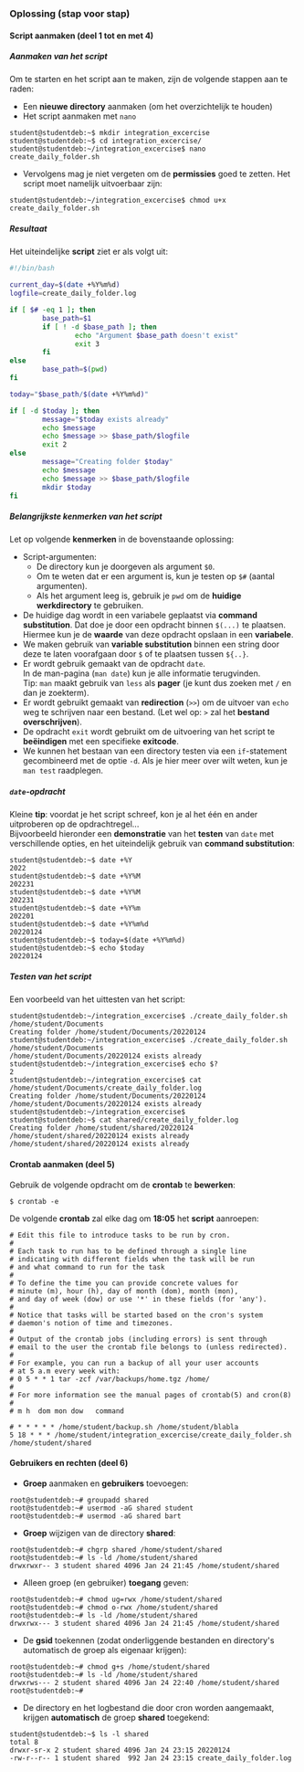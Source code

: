 ### Oplossing (stap voor stap)

#### Script aanmaken (deel 1 tot en met 4)

##### Aanmaken van het script

Om te starten en het script aan te maken, zijn de volgende stappen aan te raden:

* Een **nieuwe directory** aanmaken (om het overzichtelijk te houden)
* Het script aanmaken met `nano`

~~~
student@studentdeb:~$ mkdir integration_excercise
student@studentdeb:~$ cd integration_excercise/
student@studentdeb:~/integration_excercise$ nano create_daily_folder.sh
~~~

* Vervolgens mag je niet vergeten om de **permissies** goed te zetten. Het script moet namelijk uitvoerbaar zijn:

~~~
student@studentdeb:~/integration_excercise$ chmod u+x create_daily_folder.sh 
~~~

##### Resultaat

Het uiteindelijke **script** ziet er als volgt uit:

~~~bash
#!/bin/bash

current_day=$(date +%Y%m%d)
logfile=create_daily_folder.log

if [ $# -eq 1 ]; then
        base_path=$1
        if [ ! -d $base_path ]; then
                echo "Argument $base_path doesn't exist"
                exit 3
        fi
else
        base_path=$(pwd)
fi

today="$base_path/$(date +%Y%m%d)"

if [ -d $today ]; then
        message="$today exists already"
        echo $message
        echo $message >> $base_path/$logfile
        exit 2
else
        message="Creating folder $today"
        echo $message
        echo $message >> $base_path/$logfile
        mkdir $today
fi
~~~

##### Belangrijkste kenmerken van het script

Let op volgende **kenmerken** in de bovenstaande oplossing:

* Script-argumenten:
  * De directory kun je doorgeven als argument `$0`.
  * Om te weten dat er een argument is, kun je testen op `$#` (aantal argumenten).
  * Als het argument leeg is, gebruik je `pwd` om de **huidige werkdirectory** te gebruiken.
* De huidige dag wordt in een variabele geplaatst via **command substitution**.
  Dat doe je door een opdracht binnen `$(...)` te plaatsen. Hiermee kun je de **waarde** van deze opdracht opslaan in een **variabele**.
* We maken gebruik van **variable substitution** binnen een string door deze te laten voorafgaan door `$` of te plaatsen tussen `${..}`.
* Er wordt gebruik gemaakt van de opdracht `date`.  
  In de man-pagina (`man date`) kun je alle informatie terugvinden.  
  Tip: `man` maakt gebruik van `less` als **pager** (je kunt dus zoeken met `/` en dan je zoekterm).
* Er wordt gebruikt gemaakt van **redirection** (`>>`) om de uitvoer van `echo` weg te schrijven naar een bestand.  (Let wel op: `>` zal het **bestand overschrijven**).
* De opdracht `exit` wordt gebruikt om de uitvoering van het script te **beëindigen** met een specifieke **exitcode**.
* We kunnen het bestaan van een directory testen via een `if`-statement gecombineerd met de optie `-d`. Als je hier meer over wilt weten, kun je `man test` raadplegen.

##### `date`-opdracht

Kleine **tip**: voordat je het script schreef, kon je al het één en ander uitproberen op de opdrachtregel...  
Bijvoorbeeld hieronder een **demonstratie** van het **testen** van `date` met verschillende opties, en het uiteindelijk gebruik van **command substitution**:

~~~
student@studentdeb:~$ date +%Y
2022
student@studentdeb:~$ date +%Y%M
202231
student@studentdeb:~$ date +%Y%M
202231
student@studentdeb:~$ date +%Y%m
202201
student@studentdeb:~$ date +%Y%m%d
20220124
student@studentdeb:~$ today=$(date +%Y%m%d)
student@studentdeb:~$ echo $today
20220124
~~~

##### Testen van het script

Een voorbeeld van het uittesten van het script:

~~~
student@studentdeb:~/integration_excercise$ ./create_daily_folder.sh /home/student/Documents
Creating folder /home/student/Documents/20220124
student@studentdeb:~/integration_excercise$ ./create_daily_folder.sh /home/student/Documents
/home/student/Documents/20220124 exists already
student@studentdeb:~/integration_excercise$ echo $?
2
student@studentdeb:~/integration_excercise$ cat /home/student/Documents/create_daily_folder.log 
Creating folder /home/student/Documents/20220124
/home/student/Documents/20220124 exists already
student@studentdeb:~/integration_excercise$ 
student@studentdeb:~$ cat shared/create_daily_folder.log 
Creating folder /home/student/shared/20220124
/home/student/shared/20220124 exists already
/home/student/shared/20220124 exists already
~~~

#### Crontab aanmaken (deel 5)

Gebruik de volgende opdracht om de **crontab** te **bewerken**:

~~~
$ crontab -e
~~~

De volgende **crontab** zal elke dag om **18:05** het **script** aanroepen:

~~~
# Edit this file to introduce tasks to be run by cron.
# 
# Each task to run has to be defined through a single line
# indicating with different fields when the task will be run
# and what command to run for the task
# 
# To define the time you can provide concrete values for
# minute (m), hour (h), day of month (dom), month (mon),
# and day of week (dow) or use '*' in these fields (for 'any').
# 
# Notice that tasks will be started based on the cron's system
# daemon's notion of time and timezones.
# 
# Output of the crontab jobs (including errors) is sent through
# email to the user the crontab file belongs to (unless redirected).
# 
# For example, you can run a backup of all your user accounts
# at 5 a.m every week with:
# 0 5 * * 1 tar -zcf /var/backups/home.tgz /home/
# 
# For more information see the manual pages of crontab(5) and cron(8)
# 
# m h  dom mon dow   command

# * * * * * /home/student/backup.sh /home/student/blabla
5 18 * * * /home/student/integration_excercise/create_daily_folder.sh /home/student/shared
~~~

#### Gebruikers en rechten (deel 6)

* **Groep** aanmaken en **gebruikers** toevoegen:

~~~
root@studentdeb:~# groupadd shared
root@studentdeb:~# usermod -aG shared student
root@studentdeb:~# usermod -aG shared bart
~~~

* **Groep** wijzigen van de directory **shared**:

~~~
root@studentdeb:~# chgrp shared /home/student/shared
root@studentdeb:~# ls -ld /home/student/shared
drwxrwxr-- 3 student shared 4096 Jan 24 21:45 /home/student/shared
~~~

* Alleen groep (en gebruiker) **toegang** geven:

~~~
root@studentdeb:~# chmod ug=rwx /home/student/shared
root@studentdeb:~# chmod o-rwx /home/student/shared
root@studentdeb:~# ls -ld /home/student/shared
drwxrwx--- 3 student shared 4096 Jan 24 21:45 /home/student/shared
~~~

* De **gsid** toekennen (zodat onderliggende bestanden en directory's automatisch de groep als eigenaar krijgen):

~~~
root@studentdeb:~# chmod g+s /home/student/shared
root@studentdeb:~# ls -ld /home/student/shared
drwxrws--- 2 student shared 4096 Jan 24 22:40 /home/student/shared
root@studentdeb:~# 
~~~

* De directory en het logbestand die door cron worden aangemaakt, krijgen **automatisch** de groep **shared** toegekend:

~~~
student@studentdeb:~$ ls -l shared
total 8
drwxr-sr-x 2 student shared 4096 Jan 24 23:15 20220124
-rw-r--r-- 1 student shared  992 Jan 24 23:15 create_daily_folder.log
~~~
